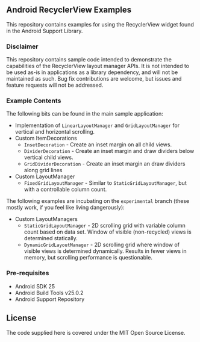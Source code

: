 ## Android RecyclerView Examples

This repository contains examples for using the RecyclerView widget found in the Android Support Library.

### Disclaimer
This repository contains sample code intended to demonstrate the capabilities of the RecyclerView layout manager APIs. It is not intended to be used as-is in applications as a library dependency, and will not be maintained as such. Bug fix contributions are welcome, but issues and feature requests will not be addressed.

### Example Contents
The following bits can be found in the main sample application:

- Implementation of `LinearLayoutManager` and `GridLayoutManager` for vertical and horizontal scrolling.
- Custom ItemDecorations
    * `InsetDecoration` - Create an inset margin on all child views.
    * `DividerDecoration` - Create an inset margin and draw dividers below vertical child views.
    * `GridDividerDecoration` - Create an inset margin an draw dividers along grid lines
- Custom LayoutManager
    * `FixedGridLayoutManager` - Similar to `StaticGridLayoutManager`, but with a controllable column count.
 
The following examples are incubating on the `experimental` branch (these mostly work, if you feel like living dangerously):
- Custom LayoutManagers
    * `StaticGridLayoutManager` - 2D scrolling grid with variable column count based on data set. Window of visible (non-recycled) views is determined statically.
    * `DynamicGridLayoutManager` - 2D scrolling grid where window of visible views is determined dynamically. Results in fewer views in memory, but scrolling performance is questionable.
    
### Pre-requisites
    
- Android SDK 25
- Android Build Tools v25.0.2
- Android Support Repository

## License

The code supplied here is covered under the MIT Open Source License.
